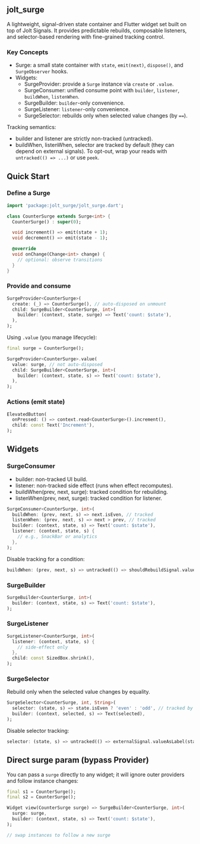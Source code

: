 ## jolt_surge

A lightweight, signal-driven state container and Flutter widget set built on top of Jolt Signals. It provides predictable rebuilds, composable listeners, and selector-based rendering with fine-grained tracking control.


### Key Concepts
- Surge<State>: a small state container with `state`, `emit(next)`, `dispose()`, and `SurgeObserver` hooks.
- Widgets:
  - SurgeProvider: provide a `Surge` instance via `create` or `.value`.
  - SurgeConsumer: unified consume point with `builder`, `listener`, `buildWhen`, `listenWhen`.
  - SurgeBuilder: `builder`-only convenience.
  - SurgeListener: `listener`-only convenience.
  - SurgeSelector: rebuilds only when selected value changes (by `==`).

Tracking semantics:
- builder and listener are strictly non-tracked (untracked).
- buildWhen, listenWhen, selector are tracked by default (they can depend on external signals). To opt-out, wrap your reads with `untracked(() => ...)` or use `peek`.

## Quick Start

### Define a Surge
```dart
import 'package:jolt_surge/jolt_surge.dart';

class CounterSurge extends Surge<int> {
  CounterSurge() : super(0);

  void increment() => emit(state + 1);
  void decrement() => emit(state - 1);

  @override
  void onChange(Change<int> change) {
    // optional: observe transitions
  }
}
```

### Provide and consume
```dart
SurgeProvider<CounterSurge>(
  create: (_) => CounterSurge(), // auto-disposed on unmount
  child: SurgeBuilder<CounterSurge, int>(
    builder: (context, state, surge) => Text('count: $state'),
  ),
);
```

Using `.value` (you manage lifecycle):
```dart
final surge = CounterSurge();

SurgeProvider<CounterSurge>.value(
  value: surge, // not auto-disposed
  child: SurgeBuilder<CounterSurge, int>(
    builder: (context, state, s) => Text('count: $state'),
  ),
);
```

### Actions (emit state)
```dart
ElevatedButton(
  onPressed: () => context.read<CounterSurge>().increment(),
  child: const Text('Increment'),
);
```

## Widgets

### SurgeConsumer
- builder: non-tracked UI build.
- listener: non-tracked side effect (runs when effect recomputes).
- buildWhen(prev, next, surge): tracked condition for rebuilding.
- listenWhen(prev, next, surge): tracked condition for listener.

```dart
SurgeConsumer<CounterSurge, int>(
  buildWhen: (prev, next, s) => next.isEven, // tracked
  listenWhen: (prev, next, s) => next > prev, // tracked
  builder: (context, state, s) => Text('count: $state'),
  listener: (context, state, s) {
    // e.g., SnackBar or analytics
  },
);
```

Disable tracking for a condition:
```dart
buildWhen: (prev, next, s) => untracked(() => shouldRebuildSignal.value),
```

### SurgeBuilder
```dart
SurgeBuilder<CounterSurge, int>(
  builder: (context, state, s) => Text('count: $state'),
);
```

### SurgeListener
```dart
SurgeListener<CounterSurge, int>(
  listener: (context, state, s) {
    // side-effect only
  },
  child: const SizedBox.shrink(),
);
```

### SurgeSelector
Rebuild only when the selected value changes by equality.
```dart
SurgeSelector<CounterSurge, int, String>(
  selector: (state, s) => state.isEven ? 'even' : 'odd', // tracked by default
  builder: (context, selected, s) => Text(selected),
);
```

Disable selector tracking:
```dart
selector: (state, s) => untracked(() => externalSignal.valueAsLabel(state)),
```

## Direct surge param (bypass Provider)
You can pass a `surge` directly to any widget; it will ignore outer providers and follow instance changes:
```dart
final s1 = CounterSurge();
final s2 = CounterSurge();

Widget view(CounterSurge surge) => SurgeBuilder<CounterSurge, int>(
  surge: surge,
  builder: (context, state, s) => Text('count: $state'),
);

// swap instances to follow a new surge
```